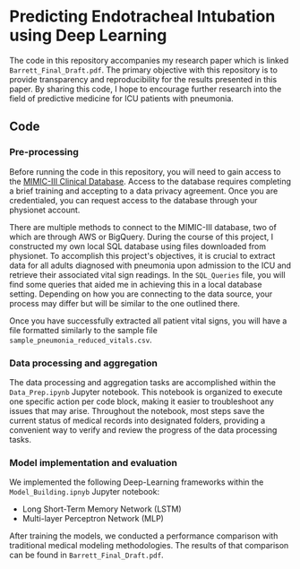 # Predicting Endotracheal Intubation using Deep Learning

The code in this repository accompanies my research paper which is linked `Barrett_Final_Draft.pdf`. The primary objective with this repository is to provide transparency and reproducibility for the results presented in this paper. By sharing this code, I hope to encourage further research into the field of predictive medicine for ICU patients with pneumonia. 

## Code

### Pre-processing

Before running the code in this repository, you will need to gain access to the [MIMIC-III Clinical Database](https://physionet.org/content/mimiciii/1.4/). Access to the database requires completing a brief training and accepting to a data privacy agreement. Once you are credentialed, you can request access to the database through your physionet account.

There are multiple methods to connect to the MIMIC-III database, two of which are through AWS or BigQuery. During the course of this project, I constructed my own local SQL database using files downloaded from physionet. To accomplish this project's objectives, it is crucial to extract data for all adults diagnosed with pneumonia upon admission to the ICU and retrieve their associated vital sign readings. In the `SQL_Queries` file, you will find some queries that aided me in achieving this in a local database setting. Depending on how you are connecting to the data source, your process may differ but will be similar to the one outlined there.

Once you have successfully extracted all patient vital signs, you will have a file formatted similarly to the sample file `sample_pneumonia_reduced_vitals.csv`.

### Data processing and aggregation
The data processing and aggregation tasks are accomplished within the `Data_Prep.ipynb` Jupyter notebook. This notebook is organized to execute one specific action per code block, making it easier to troubleshoot any issues that may arise. Throughout the notebook, most steps save the current status of medical records into designated folders, providing a convenient way to verify and review the progress of the data processing tasks.


### Model implementation and evaluation

We implemented the following Deep-Learning frameworks within the `Model_Building.ipnyb` Jupyter notebook:
- Long Short-Term Memory Network (LSTM)
- Multi-layer Perceptron Network (MLP)

After training the models, we conducted a performance comparison with traditional medical modeling methodologies. The results of that comparison can be found in `Barrett_Final_Draft.pdf`. 
